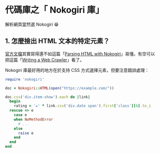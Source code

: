 <link rel="stylesheet" href="/css/markdown.css">
<link rel="stylesheet" href="http://cdnjs.cloudflare.com/ajax/libs/highlight.js/9.1.0/styles/tomorrow-night.min.css">
<script src="http://cdnjs.cloudflare.com/ajax/libs/highlight.js/9.1.0/highlight.min.js"></script>    
<script>hljs.initHighlightingOnLoad();</script>

# 代碼庫之「 Nokogiri 庫」

解析網頁當然選 Nokogiri 😁

## 1. 怎麼撿出 HTML 文本的特定元素？

[官方文檔](http://www.nokogiri.org/tutorials/searching_a_xml_html_document.html)其實寫得還不如這篇「[Parsing HTML with Nokogiri](http://ruby.bastardsbook.com/chapters/html-parsing/)」易懂。有空可以把這篇「[Writing a Web Crawler](http://ruby.bastardsbook.com/chapters/web-crawling/)」看了。

Nokogiri 庫最好用的地方在於支持 CSS 方式選擇元素，但要注意錯誤處理：

~~~ruby
require 'nokogiri'

doc = Nokogiri::HTML(open("https://example.com/"))

doc.css('div.item-show').each do |link|
  begin
    rating = '★' * link.css('div.date span').first['class'][6].to_i
  rescue => e
    case e
    when NoMethodError
      # ...
    else
      raise e
    end
  end
end
~~~
